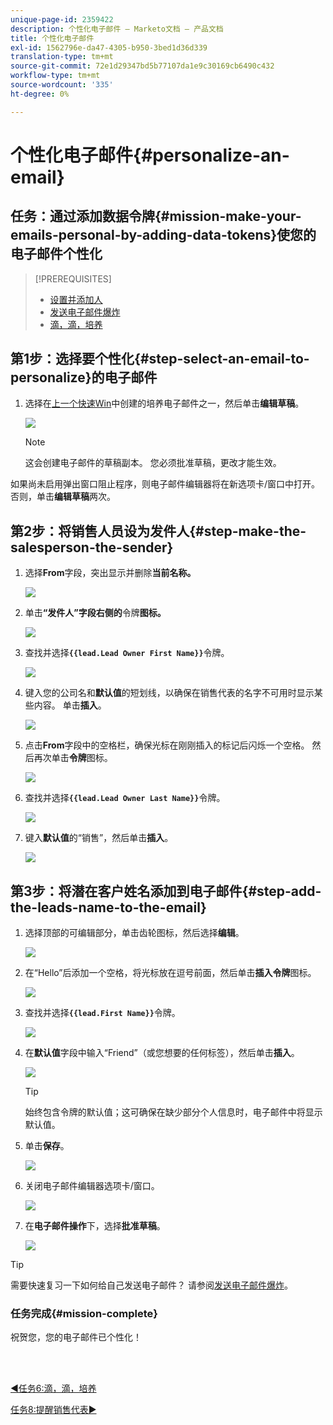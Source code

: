 ```yaml
---
unique-page-id: 2359422
description: 个性化电子邮件 — Marketo文档 — 产品文档
title: 个性化电子邮件
exl-id: 1562796e-da47-4305-b950-3bed1d36d339
translation-type: tm+mt
source-git-commit: 72e1d29347bd5b77107da1e9c30169cb6490c432
workflow-type: tm+mt
source-wordcount: '335'
ht-degree: 0%

---
```


# 个性化电子邮件{#personalize-an-email}

## 任务：通过添加数据令牌{#mission-make-your-emails-personal-by-adding-data-tokens}使您的电子邮件个性化

>[!PREREQUISITES]
>
>* [设置并添加人](/help/marketo/getting-started/quick-wins/get-set-up-and-add-a-person.md)
>* [发送电子邮件爆炸](/help/marketo/getting-started/quick-wins/send-an-email.md)
>* [滴，滴，培养](/help/marketo/getting-started/quick-wins/drip-drip-nurture.md)


## 第1步：选择要个性化{#step-select-an-email-to-personalize}的电子邮件

1. 选择在[上一个快速Win](/help/marketo/getting-started/quick-wins/drip-drip-nurture.md)中创建的培养电子邮件之一，然后单击&#x200B;**编辑草稿**。

   ![](assets/one-4.png)

   >[!NOTE]
   >
   >这会创建电子邮件的草稿副本。 您必须批准草稿，更改才能生效。

如果尚未启用弹出窗口阻止程序，则电子邮件编辑器将在新选项卡/窗口中打开。 否则，单击&#x200B;**编辑草稿**&#x200B;两次。

## 第2步：将销售人员设为发件人{#step-make-the-salesperson-the-sender}

1. 选择&#x200B;**From**&#x200B;字段，突出显示并删除&#x200B;**当前名称。**

   ![](assets/two-5.png)

1. 单击&#x200B;**“发件人”字段右侧的**&#x200B;令牌&#x200B;**图标。**

   ![](assets/three-4.png)

1. 查找并选择&#x200B;**`{{lead.Lead Owner First Name}}`**&#x200B;令牌。

   ![](assets/four-3.png)

1. 键入您的公司名和&#x200B;**默认值**&#x200B;的短划线，以确保在销售代表的名字不可用时显示某些内容。 单击&#x200B;**插入**。

   ![](assets/five-4.png)

1. 点击&#x200B;**From**&#x200B;字段中的空格栏，确保光标在刚刚插入的标记后闪烁一个空格。 然后再次单击&#x200B;**令牌**&#x200B;图标。

   ![](assets/six-4.png)

1. 查找并选择&#x200B;**`{{lead.Lead Owner Last Name}}`**&#x200B;令牌。

   ![](assets/seven-5.png)

1. 键入&#x200B;**默认值**&#x200B;的“销售”，然后单击&#x200B;**插入**。

   ![](assets/eight-3.png)

## 第3步：将潜在客户姓名添加到电子邮件{#step-add-the-leads-name-to-the-email}

1. 选择顶部的可编辑部分，单击齿轮图标，然后选择&#x200B;**编辑**。

   ![](assets/nine-2.png)

1. 在“Hello”后添加一个空格，将光标放在逗号前面，然后单击&#x200B;**插入令牌**&#x200B;图标。

   ![](assets/ten-4.png)

1. 查找并选择&#x200B;**`{{lead.First Name}}`**&#x200B;令牌。

   ![](assets/eleven-4.png)

1. 在&#x200B;**默认值**&#x200B;字段中输入“Friend”（或您想要的任何标签），然后单击&#x200B;**插入**。

   ![](assets/twelve-3.png)

   >[!TIP]
   >
   >始终包含令牌的默认值；这可确保在缺少部分个人信息时，电子邮件中将显示默认值。

1. 单击&#x200B;**保存**。

   ![](assets/thirteen-3.png)

1. 关闭电子邮件编辑器选项卡/窗口。

   ![](assets/fourteen-3.png)

1. 在&#x200B;**电子邮件操作**&#x200B;下，选择&#x200B;**批准草稿**。

   ![](assets/fifteen-3.png)

>[!TIP]
>
>需要快速复习一下如何给自己发送电子邮件？ 请参阅[发送电子邮件爆炸](/help/marketo/getting-started/quick-wins/send-an-email.md)。

### 任务完成{#mission-complete}

祝贺您，您的电子邮件已个性化！

<br> 

[◄任务6:滴，滴，培养](/help/marketo/getting-started/quick-wins/drip-drip-nurture.md)

[任务8:提醒销售代表►](/help/marketo/getting-started/quick-wins/alert-the-sales-rep.md)
